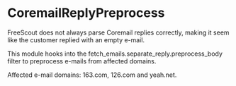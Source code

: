 # CoremailReplyPreprocess

FreeScout does not always parse Coremail replies correctly, making it seem 
like the customer replied with an empty e-mail. 

This module hooks into the fetch_emails.separate_reply.preprocess_body filter
to preprocess e-mails from affected domains.

Affected e-mail domains: 163.com, 126.com and yeah.net.
